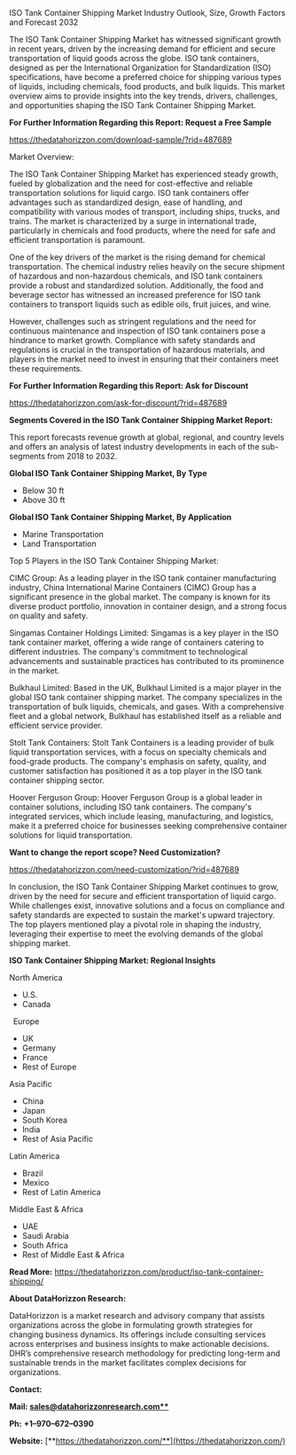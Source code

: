 ﻿ISO Tank Container Shipping Market Industry Outlook, Size, Growth Factors and Forecast 2032

The ISO Tank Container Shipping Market has witnessed significant growth in recent years, driven by the increasing demand for efficient and secure transportation of liquid goods across the globe. ISO tank containers, designed as per the International Organization for Standardization (ISO) specifications, have become a preferred choice for shipping various types of liquids, including chemicals, food products, and bulk liquids. This market overview aims to provide insights into the key trends, drivers, challenges, and opportunities shaping the ISO Tank Container Shipping Market.

**For Further Information Regarding this Report: Request a Free Sample**	

<https://thedatahorizzon.com/download-sample/?rid=487689>

Market Overview:

The ISO Tank Container Shipping Market has experienced steady growth, fueled by globalization and the need for cost-effective and reliable transportation solutions for liquid cargo. ISO tank containers offer advantages such as standardized design, ease of handling, and compatibility with various modes of transport, including ships, trucks, and trains. The market is characterized by a surge in international trade, particularly in chemicals and food products, where the need for safe and efficient transportation is paramount.

One of the key drivers of the market is the rising demand for chemical transportation. The chemical industry relies heavily on the secure shipment of hazardous and non-hazardous chemicals, and ISO tank containers provide a robust and standardized solution. Additionally, the food and beverage sector has witnessed an increased preference for ISO tank containers to transport liquids such as edible oils, fruit juices, and wine.

However, challenges such as stringent regulations and the need for continuous maintenance and inspection of ISO tank containers pose a hindrance to market growth. Compliance with safety standards and regulations is crucial in the transportation of hazardous materials, and players in the market need to invest in ensuring that their containers meet these requirements.

**For Further Information Regarding this Report: Ask for Discount**	

<https://thedatahorizzon.com/ask-for-discount/?rid=487689>

**Segments Covered in the ISO Tank Container Shipping Market Report:**

This report forecasts revenue growth at global, regional, and country levels and offers an analysis of latest industry developments in each of the sub-segments from 2018 to 2032.

**Global ISO Tank Container Shipping Market, By Type**

- Below 30 ft
- Above 30 ft

**Global ISO Tank Container Shipping Market, By Application**

- Marine Transportation
- Land Transportation

Top 5 Players in the ISO Tank Container Shipping Market:

CIMC Group: As a leading player in the ISO tank container manufacturing industry, China International Marine Containers (CIMC) Group has a significant presence in the global market. The company is known for its diverse product portfolio, innovation in container design, and a strong focus on quality and safety.

Singamas Container Holdings Limited: Singamas is a key player in the ISO tank container market, offering a wide range of containers catering to different industries. The company's commitment to technological advancements and sustainable practices has contributed to its prominence in the market.

Bulkhaul Limited: Based in the UK, Bulkhaul Limited is a major player in the global ISO tank container shipping market. The company specializes in the transportation of bulk liquids, chemicals, and gases. With a comprehensive fleet and a global network, Bulkhaul has established itself as a reliable and efficient service provider.

Stolt Tank Containers: Stolt Tank Containers is a leading provider of bulk liquid transportation services, with a focus on specialty chemicals and food-grade products. The company's emphasis on safety, quality, and customer satisfaction has positioned it as a top player in the ISO tank container shipping sector.

Hoover Ferguson Group: Hoover Ferguson Group is a global leader in container solutions, including ISO tank containers. The company's integrated services, which include leasing, manufacturing, and logistics, make it a preferred choice for businesses seeking comprehensive container solutions for liquid transportation.

**Want to change the report scope? Need Customization?**

<https://thedatahorizzon.com/need-customization/?rid=487689>

In conclusion, the ISO Tank Container Shipping Market continues to grow, driven by the need for secure and efficient transportation of liquid cargo. While challenges exist, innovative solutions and a focus on compliance and safety standards are expected to sustain the market's upward trajectory. The top players mentioned play a pivotal role in shaping the industry, leveraging their expertise to meet the evolving demands of the global shipping market.

**ISO Tank Container Shipping Market: Regional Insights**

North America

- U.S.
- Canada

` `Europe

- UK
- Germany
- France
- Rest of Europe

Asia Pacific	

- China
- Japan
- South Korea
- India
- Rest of Asia Pacific

Latin America

- Brazil
- Mexico
- Rest of Latin America

Middle East & Africa

- UAE
- Saudi Arabia
- South Africa
- Rest of Middle East & Africa

**Read More:** <https://thedatahorizzon.com/product/iso-tank-container-shipping/>

**About DataHorizzon Research:**

DataHorizzon is a market research and advisory company that assists organizations across the globe in formulating growth strategies for changing business dynamics. Its offerings include consulting services across enterprises and business insights to make actionable decisions. DHR’s comprehensive research methodology for predicting long-term and sustainable trends in the market facilitates complex decisions for organizations.

**Contact:**

**Mail: [sales@datahorizzonresearch.com**](mailto:sales@datahorizzonresearch.com)**

**Ph:** **+1–970–672–0390**

**Website:** [**https://thedatahorizzon.com/**](https://thedatahorizzon.com/)


